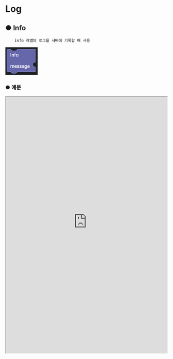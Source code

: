 # Log

## ● Info

        info 레벨의 로그를 서버에 기록할 때 사용

![](../img/assets/image%20%28243%29.png)

### ● 예문

<iframe
    src="https://d1sxhpvag16wqc.cloudfront.net/v3.1.0/log/info"
    name="프레임 이름"
    width="100%"
    height="800px"
    allow=""
    sandbox="allow-scripts allow-same-origin" />
<div class="display-pdf">
    <p><img src="../img/assets/image%20%28401%29.png" alt="" /></p>
    <p><img src="../img/assets/image%20%28383%29.png" alt="" /></p>
</div>

### ● 결과

```text
{
  "result": "resultData"
}

// Console

[YY.MM.DD hh:mm:ss] [INFO] Info Message
```

## ● Debug

        debug 레벨의 로그를 서버에 기록할 때 사용

![](../img/assets/image%20%28306%29.png)

### ● 예문

<iframe
    src="https://d1sxhpvag16wqc.cloudfront.net/v3.1.0/log/debug"
    name="프레임 이름"
    width="100%"
    height="800px"
    allow=""
    sandbox="allow-scripts allow-same-origin" />
<div class="display-pdf">
    <p><img src="../img/assets/image%20%28417%29.png" alt="" /></p>
    <p><img src="../img/assets/image%20%28408%29.png" alt="" /></p>
</div>

### ● 결과

```text
{
  "result": "resultData"
}

// Console

[YY.MM.DD hh:mm:ss] [DEBUG] request:{"request":{"header":{"X-SYNCTREE-PLAN-ENVIRONMENT":"dev","X-SYNCTREE-REVISION-ID":"e19666876544e44b69bd8fc4c2bad6523d7ae66b1ba049b0014ebb3fe6e8876e","X-SYNCTREE-BIZUNIT-VERSION":"1.0","X-SYNCTREE-PLAN-ID":"33b859014cf93e29f4206620353f24b43fdbf6c2be7c2c9f94829a10f37f4626","X-SYNCTREE-PLAN-TEST-MODE":"bizunit","CONTENT-TYPE":"application\/json","USER-AGENT":"GuzzleHttp\/6.2.1 curl\/7.58.0 PHP\/7.3.19-1+ubuntu18.04.1+deb.sury.org+1","X-AMZN-TRACE-ID":"Root=1-6018ee65-602172e07f00b1e323928c74","HOST":"seoul.synctreengine.com:8443","X-FORWARDED-PORT":"8443","X-FORWARDED-PROTO":"https","X-FORWARDED-FOR":"13.209.187.36","CONTENT-LENGTH":"0"},"body":[]}}
```

## ● Error

        error 레벨의 로그를 서버에 기록할 때 사용

![](../img/assets/image%20%28262%29.png)

### ● 예문

<iframe
    src="https://d1sxhpvag16wqc.cloudfront.net/v3.1.0/log/error"
    name="프레임 이름"
    width="100%"
    height="800px"
    allow=""
    sandbox="allow-scripts allow-same-origin" />
<div class="display-pdf">
    <p><img src="../img/assets/image%20%28403%29.png" alt="" /></p>
    <p><img src="../img/assets/image%20%28429%29.png" alt="" /></p>
</div>

### ● 결과

```text
{
  "result": "resultData"
}

// Console

[YY.MM.DD hh:mm:ss] [ERROR] Error Message
```
